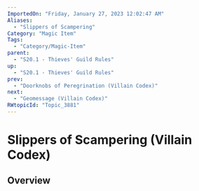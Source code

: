 ```yaml
---
ImportedOn: "Friday, January 27, 2023 12:02:47 AM"
Aliases:
  - "Slippers of Scampering"
Category: "Magic Item"
Tags:
  - "Category/Magic-Item"
parent:
  - "S20.1 - Thieves' Guild Rules"
up:
  - "S20.1 - Thieves' Guild Rules"
prev:
  - "Doorknobs of Peregrination (Villain Codex)"
next:
  - "Geomessage (Villain Codex)"
RWtopicId: "Topic_3881"
---
```

# Slippers of Scampering (Villain Codex)
## Overview
